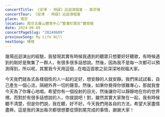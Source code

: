 ```yaml
---
concertTitle: 《安溥 · 時寐》巡迴演唱會 - 南京場
concertTour: 《安溥 · 時寐》巡迴演唱會
place: 南京
location: 南京五臺山體育中心“雙溝珍寶坊”體育館
date: 2024-06-09
concertPageSlug: "20240609"
previousSong: My Life Will
nextSong: 模樣
---
```

幾場巡迴演出的經驗，我發現其實有時候我遇到的聽眾只想要好好聽歌，有時候遇到的剛好是聚集了一群人，有很多很多話想說。然後，因為我不是每一次都可以預測得到，所以呢，其實我今天用這個…在唱這首歌之前深深地祝福大家。

今天我們就各式各樣個性的人一起約定好，想安靜的人就安靜。我們來試試看，自己產生一個心流，隔絕外界一切的聲音。然後，如果你覺得你很難專心，那就我會今天為了你專心地唱，希望你有一個投射的目光，然後讓你可以靜靜地在你的世界裡。而對於有很多話想說的人，你就說吧！對，雖然其實大家聚在一起，我有時候聽不清楚，但是你們說，我在聽，好不好。今天我們用各自的方法，希望大家盡情盡興，這是我的演出每次都很想要從頭到尾完成的事情，謝謝大家！